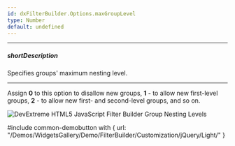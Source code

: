 ```yaml
---
id: dxFilterBuilder.Options.maxGroupLevel
type: Number
default: undefined
---
```

---
##### shortDescription
Specifies groups' maximum nesting level.

---
Assign **0** to this option to disallow new groups, **1** - to allow new first-level groups, **2** - to allow new first- and second-level groups, and so on.

![DevExtreme HTML5 JavaScript Filter Builder Group Nesting Levels](/Content/images/doc/19_2/FilterBuilder/visual_elements/group_nesting_levels.png)

#include common-demobutton with {
    url: "/Demos/WidgetsGallery/Demo/FilterBuilder/Customization/jQuery/Light/"
}